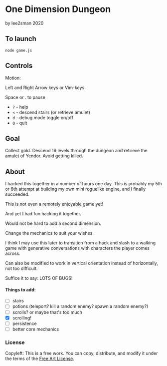 # One Dimension Dungeon

by lee2sman 2020

## To launch

```
node game.js
```

## Controls

Motion:

Left and Right Arrow keys or Vim-keys

Space or . to pause

- ```?``` - help
- ```<``` - descend stairs (or retrieve amulet)
- ```d``` - debug mode toggle on/off
- ```Q``` - quit

## Goal

Collect gold. Descend 16 levels through the dungeon and retrieve the amulet of Yendor. Avoid getting killed.

## About 

I hacked this together in a number of hours one day. This is probably my 5th or 6th attempt at building my own mini roguelike engine, and I finally succeeded. 

This is not even a remotely enjoyable game yet!

And yet I had fun hacking it together.

Would not be hard to add a second dimension.

Change the mechanics to suit your wishes.

I think I may use this later to transition from a hack and slash to a walking game with generative conversations with characters the player comes across.

Can also be modified to work in vertical orientation instead of horizontally, not too difficult.

Suffice it to say: LOTS OF BUGS!

#### Things to add:
- [ ] stairs
- [ ] potions (teleport? kill a random enemy? spawn a random enemy?)
- [ ] scrolls? or maybe that's too much
- [X] scrolling! 
- [ ] persistence
- [ ] better core mechanics

### License

Copyleft: This is a free work. You can copy, distribute, and modify it under the terms of the [Free Art License](http://artlibre.org/licence/lal/en/).

